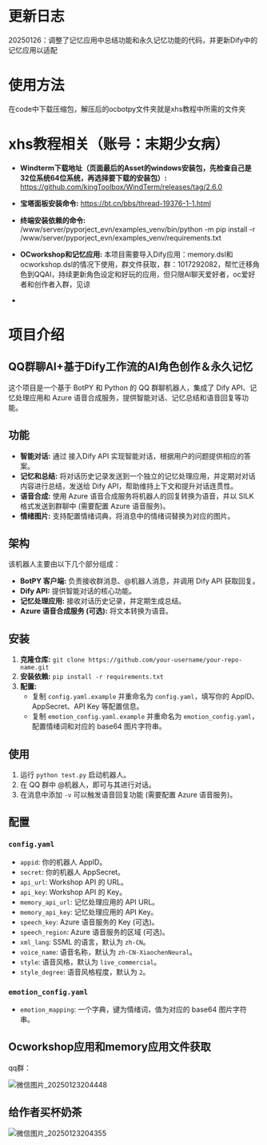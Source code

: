 # 更新日志
20250126：调整了记忆应用中总结功能和永久记忆功能的代码，并更新Dify中的记忆应用以适配
# 使用方法
在code中下载压缩包，解压后的ocbotpy文件夹就是xhs教程中所需的文件夹

# xhs教程相关（账号：末期少女病）
* **Windterm下载地址（页面最后的Asset的windows安装包，先检查自己是32位系统64位系统，再选择要下载的安装包）:** https://github.com/kingToolbox/WindTerm/releases/tag/2.6.0
* **宝塔面板安装命令:** https://bt.cn/bbs/thread-19376-1-1.html
* **终端安装依赖的命令:** /www/server/pyporject_evn/examples_venv/bin/python -m pip install -r /www/server/pyporject_evn/examples_venv/requirements.txt
* **OCworkshop和记忆应用:** 本项目需要导入Dify应用：memory.dsl和ocworkshop.dsl的情况下使用，群文件获取，群：1017292082，帮忙迁移角色到QQAI，持续更新角色设定和好玩的应用，但只限AI聊天爱好者，oc爱好者和创作者入群，见谅

* 
# 项目介绍
## QQ群聊AI+基于Dify工作流的AI角色创作＆永久记忆

这个项目是一个基于 BotPY 和 Python 的 QQ 群聊机器人，集成了 Dify API、记忆处理应用和 Azure 语音合成服务，提供智能对话、记忆总结和语音回复等功能。

## 功能

* **智能对话:** 通过 接入Dify API 实现智能对话，根据用户的问题提供相应的答案。
* **记忆和总结:**  将对话历史记录发送到一个独立的记忆处理应用，并定期对对话内容进行总结，发送给 Dify API，帮助维持上下文和提升对话连贯性。
* **语音合成:**  使用 Azure 语音合成服务将机器人的回复转换为语音，并以 SILK 格式发送到群聊中 (需要配置 Azure 语音服务)。
* **情绪图片:** 支持配置情绪词典，将消息中的情绪词替换为对应的图片。

## 架构

该机器人主要由以下几个部分组成：

* **BotPY 客户端:** 负责接收群消息、@机器人消息，并调用 Dify API 获取回复。
* **Dify API:** 提供智能对话的核心功能。
* **记忆处理应用:** 接收对话历史记录，并定期生成总结。
* **Azure 语音合成服务 (可选):** 将文本转换为语音。

## 安装

1.  **克隆仓库:** `git clone https://github.com/your-username/your-repo-name.git`
2.  **安装依赖:** `pip install -r requirements.txt`
3.  **配置:**
    *   复制 `config.yaml.example` 并重命名为 `config.yaml`，填写你的 AppID、AppSecret、API Key 等配置信息。
    *   复制 `emotion_config.yaml.example` 并重命名为 `emotion_config.yaml`，配置情绪词和对应的 base64 图片字符串。

## 使用

1.  运行 `python test.py` 启动机器人。
2.  在 QQ 群中 @机器人，即可与其进行对话。
3.  在消息中添加 `-v` 可以触发语音回复功能 (需要配置 Azure 语音服务)。

## 配置

### `config.yaml`

*   `appid`: 你的机器人 AppID。
*   `secret`: 你的机器人 AppSecret。
*   `api_url`: Workshop API 的 URL。
*   `api_key`: Workshop API 的 Key。
*   `memory_api_url`: 记忆处理应用的 API URL。
*   `memory_api_key`: 记忆处理应用的 API Key。
*   `speech_key`: Azure 语音服务的 Key (可选)。
*   `speech_region`: Azure 语音服务的区域 (可选)。
*   `xml_lang`: SSML 的语言，默认为 `zh-CN`。
*   `voice_name`:  语音名称，默认为 `zh-CN-XiaochenNeural`。
*   `style`:  语音风格，默认为 `live_commercial`。
*   `style_degree`: 语音风格程度，默认为 `2`。



### `emotion_config.yaml`

*   `emotion_mapping`:  一个字典，键为情绪词，值为对应的 base64 图片字符串。

## Ocworkshop应用和memory应用文件获取

qq群：

![微信图片_20250123204448](https://github.com/user-attachments/assets/24b3f43b-3fb3-4e3b-bdfa-c8aa800e58ee)

## 给作者买杯奶茶

![微信图片_20250123204355](https://github.com/user-attachments/assets/090ede99-669a-4ab4-9e60-5deaf4a95569)
